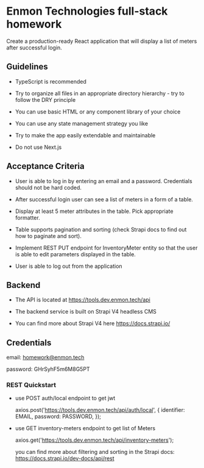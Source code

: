 # Enmon Technologies full-stack homework

Create a production-ready React application that will display a list of meters after successful login.

## Guidelines

- TypeScript is recommended

- Try to organize all files in an appropriate directory hierarchy - try to follow the DRY principle

- You can use basic HTML or any component library of your choice

- You can use any state management strategy you like

- Try to make the app easily extendable and maintainable

- Do not use Next.js

## Acceptance Criteria

- User is able to log in by entering an email and a password. Credentials should not be hard coded.

- After successful login user can see a list of meters in a form of a table.

- Display at least 5 meter attributes in the table. Pick appropriate formatter.

- Table supports pagination and sorting (check Strapi docs to find out how to paginate and sort).

- Implement REST PUT endpoint for InventoryMeter entity so that the user is able to edit
  parameters displayed in the table.

- User is able to log out from the application

## Backend

- The API is located at https://tools.dev.enmon.tech/api

- The backend service is built on Strapi V4 headless CMS

- You can find more about Strapi V4 here https://docs.strapi.io/

## Credentials

email: homework@enmon.tech

password: GHrSyhF5m6M8G5PT

### REST Quickstart

- use POST auth/local endpoint to get jwt

  axios.post('https://tools.dev.enmon.tech/api/auth/local', {
  identifier: EMAIL,
  password: PASSWORD,
  });

- use GET inventory-meters endpoint to get list of Meters

  axios.get('https://tools.dev.enmon.tech/api/inventory-meters');

  you can find more about filtering and sorting in the Strapi docs: https://docs.strapi.io/dev-docs/api/rest
